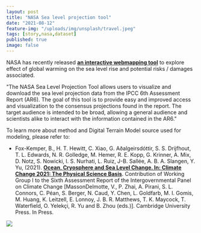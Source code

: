 ```yaml
---
layout: post
title: "NASA Sea level projection tool"
date: "2021-08-12"
feature-img: "/uploads/img/unsplash/travel.jpeg"
tags: [story,nasa,dataset]
published: true
image: false
---
```


NASA has recently released **[an interactive webmapping tool](https://sealevel.nasa.gov/ipcc-ar6-sea-level-projection-tool)** to explore effect of global warming on the sea level rise and potential risks / damages associated.

"The NASA Sea Level Projection Tool allows users to visualize and download the sea level projection data from the IPCC 6th Assessment Report (AR6). The goal of this tool is to provide easy and improved access and visualization to the consensus projections found in the report. The target audience is intended to be broad, allowing a general audience and scientists alike to interact with the information contained in the AR6."

To learn more about method and Digital Terrain Model source used for modeling, please refer to:

- Fox-Kemper, B., H. T. Hewitt, C. Xiao, G. Aðalgeirsdóttir, S. S. Drijfhout, T. L. Edwards, N. R. Golledge, M. Hemer, R. E. Kopp, G. Krinner, A. Mix, D. Notz, S. Nowicki, I. S. Nurhati, L. Ruiz, J-B. Sallée, A. B. A. Slangen, Y. Yu, (2021). **[Ocean, Cryosphere and Sea Level Change. In: Climate Change 2021: The Physical Science Basis](https://www.unep.org/resources/report/climate-change-2021-physical-science-basis-working-group-i-contribution-sixth)**. Contribution of Working Group I to the Sixth Assessment Report of the Intergovernmental Panel on Climate Change \[MassonDelmotte, V., P. Zhai, A. Pirani, S. L. Connors, C. Péan, S. Berger, N. Caud, Y. Chen, L. Goldfarb, M. I. Gomis, M. Huang, K. Leitzell, E. Lonnoy, J. B. R. Matthews, T. K. Maycock, T. Waterfield, O. Yelekçi, R. Yu and B. Zhou (eds.)\]. Cambridge University Press. In Press.


![]({{site.baseurl}}/uploads/img/data/17_projection-tool-8-6.jpg)
